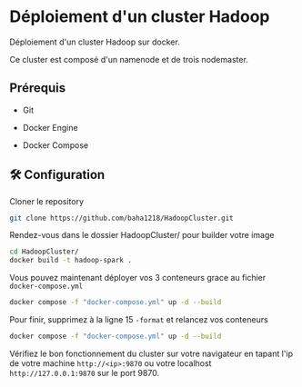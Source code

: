 
# Déploiement d'un cluster Hadoop

Déploiement d'un cluster Hadoop sur docker.

Ce cluster est composé d'un namenode et de trois nodemaster.


## Prérequis

- Git

- Docker Engine

- Docker Compose


## 🛠 Configuration



Cloner le repository

```bash
git clone https://github.com/baha1218/HadoopCluster.git
```

Rendez-vous dans le dossier HadoopCluster/ pour builder votre image

```bash
cd HadoopCluster/
docker build -t hadoop-spark .
```

Vous pouvez maintenant déployer vos 3 conteneurs grace au fichier `docker-compose.yml`

```bash
docker compose -f "docker-compose.yml" up -d --build
```

Pour finir, supprimez à la ligne 15 `-format` et relancez vos conteneurs

```bash
docker compose -f "docker-compose.yml" up -d --build
```
Vérifiez le bon fonctionnement du cluster sur votre navigateur en tapant l'ip de votre machine `http://<ip>:9870` ou votre localhost `http://127.0.0.1:9870` sur le port 9870.

